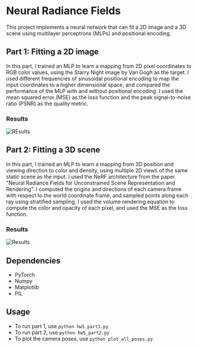 # Neural Radiance Fields

This project implements a neural network that can fit a 2D image and a 3D scene using multilayer perceptrons (MLPs) and positional encoding.

## Part 1: Fitting a 2D image

In this part, I trained an MLP to learn a mapping from 2D pixel coordinates to RGB color values, using the Starry Night image by Van Gogh as the target. I used different frequencies of sinusoidal positional encoding to map the input coordinates to a higher dimensional space, and compared the performance of the MLP with and without positional encoding. I used the mean squared error (MSE) as the loss function and the peak signal-to-noise ratio (PSNR) as the quality metric.

### Results
![REsults](./2d.gif)

## Part 2: Fitting a 3D scene

In this part, I trained an MLP to learn a mapping from 3D position and viewing direction to color and density, using multiple 2D views of the same static scene as the input. I used the NeRF architecture from the paper "Neural Radiance Fields for Unconstrained Scene Representation and Rendering". I computed the origins and directions of each camera frame with respect to the world coordinate frame, and sampled points along each ray using stratified sampling. I used the volume rendering equation to compute the color and opacity of each pixel, and used the MSE as the loss function.

### Results
![Results](./Input.gif)

## Dependencies

- PyTorch
- Numpy
- Matplotlib
- PIL

## Usage

- To run part 1, use `python hw5_part1.py`
- To run part 2, use `python hw5_part2.py`
- To plot the camera poses, use `python plot_all_poses.py`
